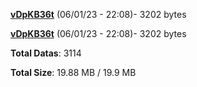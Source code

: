 [**vDpKB36t**](/data/vDpKB36t.txt) (06/01/23 - 22:08)- 3202 bytes

[**vDpKB36t**](/data/vDpKB36t.txt) (06/01/23 - 22:08)- 3202 bytes

**Total Datas**: 3114

**Total Size**: 19.88 MB / 19.9 MB